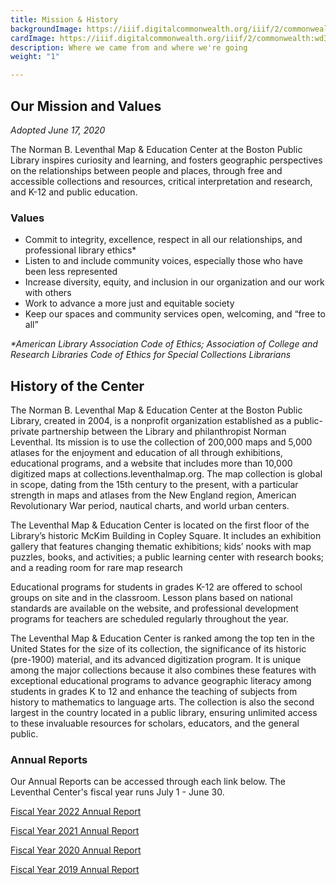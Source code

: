 ```yaml
---
title: Mission & History
backgroundImage: https://iiif.digitalcommonwealth.org/iiif/2/commonwealth:x633f9536/5059,2047,4782,3064/1200,/0/default.jpg
cardImage: https://iiif.digitalcommonwealth.org/iiif/2/commonwealth:wd3766475/542,4025,3105,1657/,300/0/default.jpg
description: Where we came from and where we're going
weight: "1"

---
```


## Our Mission and Values

_Adopted June 17, 2020_

The Norman B. Leventhal Map & Education Center at the Boston Public Library inspires curiosity and learning, and fosters geographic perspectives on the relationships between people and places, through free and accessible collections and resources, critical interpretation and research, and K-12 and public education.

### Values

* Commit to integrity, excellence, respect in all our relationships, and professional library ethics*
* Listen to and include community voices, especially those who have been less represented
* Increase diversity, equity, and inclusion in our organization and our work with others
* Work to advance a more just and equitable society
* Keep our spaces and community services open, welcoming, and “free to all”

_*American Library Association Code of Ethics; Association of College and Research Libraries Code of Ethics for Special Collections Librarians_


## History of the Center

The Norman B. Leventhal Map & Education Center at the Boston Public Library, created in 2004, is a nonprofit organization established as a public-private partnership between the Library and philanthropist Norman Leventhal. Its mission is to use the collection of 200,000 maps and 5,000 atlases for the enjoyment and education of all through exhibitions, educational programs, and a website that includes more than 10,000 digitized maps at collections.leventhalmap.org. The map collection is global in scope, dating from the 15th century to the present, with a particular strength in maps and atlases from the New England region, American Revolutionary War period, nautical charts, and world urban centers.

The Leventhal Map & Education Center is located on the first floor of the Library’s historic McKim Building in Copley Square. It includes an exhibition gallery that features changing thematic exhibitions; kids’ nooks with map puzzles, books, and activities; a public learning center with research books; and a reading room for rare map research

Educational programs for students in grades K-12 are offered to school groups on site and in the classroom. Lesson plans based on national standards are available on the website, and professional development programs for teachers are scheduled regularly throughout the year.

The Leventhal Map & Education Center is ranked among the top ten in the United States for the size of its collection, the significance of its historic (pre-1900) material, and its advanced digitization program. It is unique among the major collections because it also combines these features with exceptional educational programs to advance geographic literacy among students in grades K to 12 and enhance the teaching of subjects from history to mathematics to language arts. The collection is also the second largest in the country located in a public library, ensuring unlimited access to these invaluable resources for scholars, educators, and the general public.

### Annual Reports

Our Annual Reports can be accessed through each link below. The Leventhal Center's fiscal year runs July 1 - June 30.

[Fiscal Year 2022 Annual Report](https://s3.us-east-2.wasabisys.com/lmec-public-files/annual-reports/FY22_AnnualReport_spreads.pdf)

[Fiscal Year 2021 Annual Report](https://s3.us-east-2.wasabisys.com/lmec-public-files/annual-reports/FY21_AnnualReport_spreads.pdf)

[Fiscal Year 2020 Annual Report](https://s3.us-east-2.wasabisys.com/lmec-public-files/annual-reports/FY20%20Donor%20Report%20-%20for%20website%2001-2021.pdf)

[Fiscal Year 2019 Annual Report](https://s3.us-east-2.wasabisys.com/lmec-public-files/annual-reports/FY19%20Annual%20Report.pdf)
